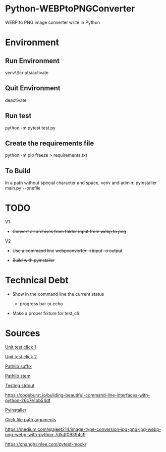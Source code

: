 # Python-WEBPtoPNGConverter
WEBP to PNG image converter write in Python

# Environment 

## Run Environment 
venv\Scripts\activate

## Quit Environment 
deactivate

## Run test 
python -m pytest test.py

## Create the requirements file
python -m pip freeze > requirements.txt

## To Build 
In a path without special character and space, venv and admin:
pyinstaller main.py --onefile

# TODO 
V1 

- ~~Convert all archives from folder input from webp to png~~ 

V2

- ~~Use a command line~~ 
    ~~webpconverter -i input -o output~~
   
- ~~Build with pyinstaller~~ 

# Technical Debt 

- Show in the command line the current status
    - progress bar or echo 

- Make a proper fixture for test_cli

# Sources

[Unit test click 1](https://click.palletsprojects.com/en/7.x/testing/)

[Unit test click 2](https://stackoverflow.com/questions/53203500/unittest-for-click-module)

[Pathlib suffix](https://docs.python.org/3/library/pathlib.html#pathlib.PurePath.suffix) 

[Pathlib stem](https://docs.python.org/3/library/pathlib.html#pathlib.PurePath.stem)

[Testing stdout](https://docs.pytest.org/en/stable/capture.html)

https://codeburst.io/building-beautiful-command-line-interfaces-with-python-26c7e1bb54df

[Pyinstaller](http://www.pyinstaller.org/)

[Click file path arguments](https://click.palletsprojects.com/en/7.x/arguments/#file-path-arguments)

https://medium.com/@ajeet214/image-type-conversion-jpg-png-jpg-webp-png-webp-with-python-7d5df09394c9

https://changhsinlee.com/pytest-mock/